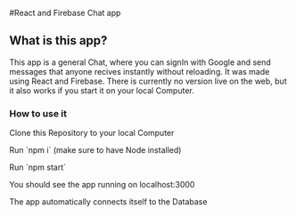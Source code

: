 #React and Firebase Chat app
## What is this app?
This app is a general Chat, where you can signIn with Google and send messages that anyone recives instantly without reloading.
It was made using React and Firebase.
There is currently no version live on the web, but it also works if you start it on your local Computer.

### How to use it
<p> Clone this Repository to your local Computer </p>
<p> Run `npm i` (make sure to have Node installed) </p>
<p> Run `npm start` </p>
<p> You should see the app running on localhost:3000 </p> 
<p> The app automatically connects itself to the Database </p>
